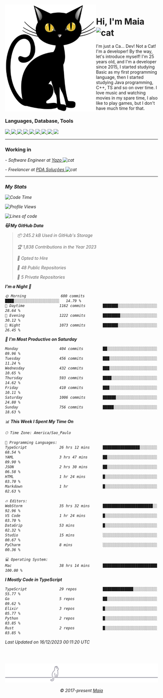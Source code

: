 <img align="left" src="https://raw.githubusercontent.com/gabrielmaialva33/gabrielmaialva33/master/assets/cat_0.png" alt="Stats" width="300px">

<h1 align="left">Hi, I'm Maia 
<img src="https://emojis.slackmojis.com/emojis/images/1643509834/36299/black-cat.gif?1643509834" width="50" height="60" align="center"  alt="cat"/>
</h1>

I'm just a Ca... Dev! Not a Cat! I'm a developer! By the way, let's introduce myself!
I'm 25 years old, and I'm a developer since 2015, I started studying Basic as my first programming
language, then I started studying Java programming, C++, TS and so on over time.
I love music and watching movies in my spare time, I also like to play games, but I don't have much time for that.

<h3 align="left">Languages, Database, Tools</h3>
<p>
  <a href="https://www.typescriptlang.org">
    <img src="https://skillicons.dev/icons?i=ts" />
  </a>
  <a href="https://go.dev">
    <img src="https://skillicons.dev/icons?i=go" />
  </a>
  <a href="https://www.python.org">
    <img src="https://skillicons.dev/icons?i=python" />
  </a>
  <a href="https://gradle.org">
    <img src="https://skillicons.dev/icons?i=gradle" />
  </a>
  <a href="https://redis.io">
    <img src="https://skillicons.dev/icons?i=redis" />
  </a>
  <a href="https://www.mongodb.com">
    <img src="https://skillicons.dev/icons?i=mongodb" />
  </a>
  <a href="https://nodejs.org">
    <img src="https://skillicons.dev/icons?i=nodejs" />
  </a>
  <a href="https://www.javascript.com">
    <img src="https://skillicons.dev/icons?i=js" />
  </a>
  <a href="https://www.docker.com">
    <img src="https://skillicons.dev/icons?i=docker" />
  </a>
</p>

<hr/>

<h3>Working in</h3>

<p><em> - Software Engineer at <a href="[https://pdasolucoes.com.br](https://yazo.com.br/)">Yazo
</a><img src="https://media.giphy.com/media/WUlplcMpOCEmTGBtBW/giphy.gif" width="30" alt="cat"> 
</em></p>
<p><em> - Freelancer at <a href="[https://pdasolucoes.com.br](https://pdasolucoes.com.br/)">PDA Soluções
</a><img src="https://media.giphy.com/media/WUlplcMpOCEmTGBtBW/giphy.gif" width="30" alt="cat"> 

<hr/>

### My Stats

<!--START_SECTION:waka-->
![Code Time](http://img.shields.io/badge/Code%20Time-3%2C594%20hrs%2043%20mins-blue)

![Profile Views](http://img.shields.io/badge/Profile%20Views-8-blue)

![Lines of code](https://img.shields.io/badge/From%20Hello%20World%20I%27ve%20Written-1.1%20million%20lines%20of%20code-blue)

**🐱 My GitHub Data** 

> 📦 245.2 kB Used in GitHub's Storage 
 > 
> 🏆 1,838 Contributions in the Year 2023
 > 
> 💼 Opted to Hire
 > 
> 📜 48 Public Repositories 
 > 
> 🔑 5 Private Repositories 
 > 
**I'm a Night 🦉** 

```text
🌞 Morning                600 commits         ████░░░░░░░░░░░░░░░░░░░░░   14.79 % 
🌆 Daytime                1162 commits        ███████░░░░░░░░░░░░░░░░░░   28.64 % 
🌃 Evening                1222 commits        ████████░░░░░░░░░░░░░░░░░   30.12 % 
🌙 Night                  1073 commits        ███████░░░░░░░░░░░░░░░░░░   26.45 % 
```
📅 **I'm Most Productive on Saturday** 

```text
Monday                   404 commits         ██░░░░░░░░░░░░░░░░░░░░░░░   09.96 % 
Tuesday                  456 commits         ███░░░░░░░░░░░░░░░░░░░░░░   11.24 % 
Wednesday                432 commits         ███░░░░░░░░░░░░░░░░░░░░░░   10.65 % 
Thursday                 593 commits         ████░░░░░░░░░░░░░░░░░░░░░   14.62 % 
Friday                   410 commits         ███░░░░░░░░░░░░░░░░░░░░░░   10.11 % 
Saturday                 1006 commits        ██████░░░░░░░░░░░░░░░░░░░   24.80 % 
Sunday                   756 commits         █████░░░░░░░░░░░░░░░░░░░░   18.63 % 
```


📊 **This Week I Spent My Time On** 

```text
🕑︎ Time Zone: America/Sao_Paulo

💬 Programming Languages: 
TypeScript               26 hrs 12 mins      █████████████████░░░░░░░░   68.54 % 
YAML                     3 hrs 47 mins       ██░░░░░░░░░░░░░░░░░░░░░░░   09.90 % 
JSON                     2 hrs 30 mins       ██░░░░░░░░░░░░░░░░░░░░░░░   06.58 % 
HTML                     1 hr 24 mins        █░░░░░░░░░░░░░░░░░░░░░░░░   03.70 % 
Markdown                 1 hr                █░░░░░░░░░░░░░░░░░░░░░░░░   02.63 % 

🔥 Editors: 
WebStorm                 35 hrs 32 mins      ███████████████████████░░   92.96 % 
VS Code                  1 hr 24 mins        █░░░░░░░░░░░░░░░░░░░░░░░░   03.70 % 
DataGrip                 53 mins             █░░░░░░░░░░░░░░░░░░░░░░░░   02.32 % 
Studio                   15 mins             ░░░░░░░░░░░░░░░░░░░░░░░░░   00.67 % 
PyCharm                  8 mins              ░░░░░░░░░░░░░░░░░░░░░░░░░   00.36 % 

💻 Operating System: 
Mac                      38 hrs 14 mins      █████████████████████████   100.00 % 
```

**I Mostly Code in TypeScript** 

```text
TypeScript               29 repos            ██████████████░░░░░░░░░░░   55.77 % 
Go                       5 repos             ██░░░░░░░░░░░░░░░░░░░░░░░   09.62 % 
Elixir                   3 repos             █░░░░░░░░░░░░░░░░░░░░░░░░   05.77 % 
Python                   2 repos             █░░░░░░░░░░░░░░░░░░░░░░░░   03.85 % 
Rust                     2 repos             █░░░░░░░░░░░░░░░░░░░░░░░░   03.85 % 
```




 Last Updated on 16/12/2023 00:11:20 UTC
<!--END_SECTION:waka-->


<br/>
<br/>

<p align="center"><img src="https://raw.githubusercontent.com/gabrielmaialva33/gabrielmaialva33/master/assets/gray0_ctp_on_line.svg?sanitize=true" /></p>
<p align="center">&copy; 2017-present <a href="https://github.com/gabrielmaialva33/" target="_blank">Maia</a>